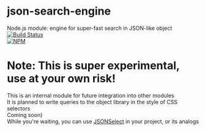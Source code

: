 # json-search-engine
Node.js module: engine for super-fast search in JSON-like object  
[![Build Status](https://travis-ci.org/Gvozd/json-search-engine.svg)](https://travis-ci.org/Gvozd/json-search-engine)  
[![NPM](https://nodei.co/npm-dl/json-search-engine.png?months=1)](https://nodei.co/npm/json-search-engine/)  

# Note: This is super experimental, use at your own risk!
This is an internal module for future integration into other modules  
It is planned to write queries to the object library in the style of CSS selectors  
Coming soon)  
While you're waiting, you can use [JSONSelect](https://www.npmjs.com/package/JSONSelect) in your project, or its analogs  

